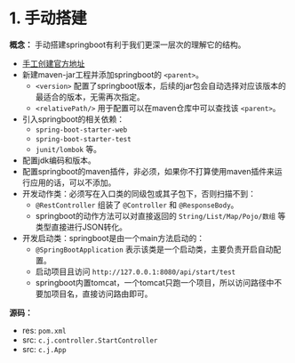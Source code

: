# 1. 手动搭建

**概念：** 手动搭建springboot有利于我们更深一层次的理解它的结构。
- [手工创建官方地址](https://projects.spring.io/spring-boot/#quick-start)
- 新建maven-jar工程并添加springboot的 `<parent>`。
    - `<version>` 配置了springboot版本，后续的jar包会自动选择对应该版本的最适合的版本，无需再次指定。
    - `<relativePath/>` 用于配置可以在maven仓库中可以查找该 `<parent>`。
- 引入springboot的相关依赖：
    - `spring-boot-starter-web`
    - `spring-boot-starter-test`
    - `junit/lombok` 等。
- 配置jdk编码和版本。
- 配置springboot的maven插件，非必须，如果你不打算使用maven插件来运行应用的话，可以不添加。
- 开发动作类：必须写在入口类的同级包或其子包下，否则扫描不到：
    - `@RestController` 组装了 `@Controller` 和 `@ResponseBody`。
    - springboot的动作方法可以对直接返回的 `String/List/Map/Pojo/数组` 等类型直接进行JSON转化。
- 开发启动类：springboot是由一个main方法启动的：
    - `@SpringBootApplication` 表示该类是一个启动类，主要负责开启自动配置。
    - 启动项目且访问 `http://127.0.0.1:8080/api/start/test`
    - springboot内置tomcat，一个tomcat只跑一个项目，所以访问路径中不要加项目名，直接访问路由即可。

**源码：**
- res: `pom.xml`
- src: `c.j.controller.StartController`
- src: `c.j.App`
